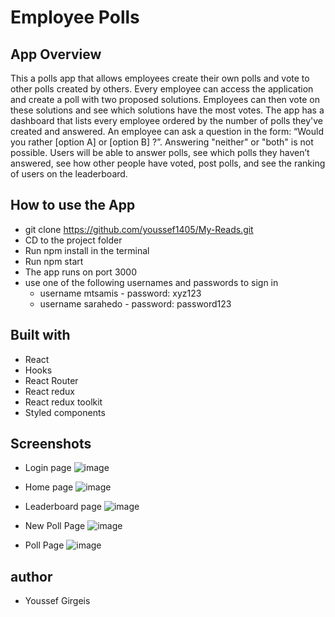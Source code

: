 # Employee Polls

## App Overview

This a polls app that allows employees create their own polls and vote to other polls created by others. Every employee can access the application and create a poll with two proposed solutions. Employees can then vote on these solutions and see which solutions have the most votes. The app has a dashboard that lists every employee ordered by the number of polls they've created and answered. An employee can ask a question in the form: “Would you rather [option A] or [option B] ?”. Answering "neither" or "both" is not possible. Users will be able to answer polls, see which polls they haven’t answered, see how other people have voted, post polls, and see the ranking of users on the leaderboard.

## How to use the App

- git clone https://github.com/youssef1405/My-Reads.git
- CD to the project folder
- Run npm install in the terminal
- Run npm start
- The app runs on port 3000
- use one of the following usernames and passwords to sign in
  - username mtsamis - password: xyz123
  - username sarahedo - password: password123

## Built with

- React
- Hooks
- React Router
- React redux
- React redux toolkit
- Styled components

## Screenshots
- Login page
![image](https://user-images.githubusercontent.com/18706769/217675986-c7338561-9480-401c-b1b9-65c61f14f2ce.png)

- Home page
![image](https://user-images.githubusercontent.com/18706769/217676149-38892418-e38a-4a6c-a26b-a069990dd14b.png)

- Leaderboard page
![image](https://user-images.githubusercontent.com/18706769/217676241-8db918c2-bfaf-442c-93cf-0c61d443a203.png)

- New Poll Page
![image](https://user-images.githubusercontent.com/18706769/217676310-95f46303-6607-41b2-94ce-e36b388b7758.png)

- Poll Page
![image](https://user-images.githubusercontent.com/18706769/217676398-a335340e-8061-4e65-a39d-cd5ce1f91188.png)


## author

- Youssef Girgeis
